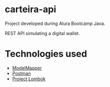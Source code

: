 # carteira-api
Project developed during Alura Bootcamp Java.

REST API simulating a digital wallet.


# Technologies used
* [ModelMapper](http://modelmapper.org/)
* [Postman](https://www.postman.com/)
* [Project Lombok](https://projectlombok.org/)
